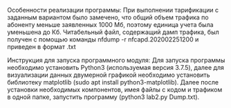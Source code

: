 Особенности реализации программы:
При выполнении тарификации с заданным вариантом было замечено, 
что общий объем трафика по абоненту меньше заявленных 1000 Мб, поэтому единица учета была уменьшена до Кб.
Читабельный файл, содержащий дамп трафика, был получен с помощью команды nfdump -r nfcapd.202002251200 и приведен в формат .txt

Инструкция для запуска программного модуля:
Для запуска программы необходимо установить Python3 (используемая версия 3.7.5), далее для визуализации данных двумерной
графикой необходимо установить библиотеку matplotlib (sudo apt install python3-matplotlib). Далее после установки необходимых 
компонентов, имея файлы с кодом и трафиком в одной папке, запустить программу (python3 lab2.py Dump.txt).
